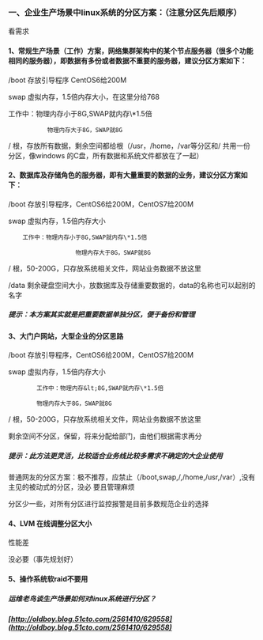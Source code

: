 ### 一、企业生产场景中linux系统的分区方案：（注意分区先后顺序）

看需求

#### 1、常规生产场景（工作）方案，网络集群架构中的某个节点服务器（很多个功能相同的服务器），即数据有多份或者数据不重要的服务器，建议分区方案如下：

/boot  存放引导程序 CentOS6给200M

swap  虚拟内存，1.5倍内存大小，在这里分给768

工作中：物理内存小于8G,SWAP就内存\\*1.5倍

               物理内存大于8G，SWAP就8G

/     根，存放所有数据，剩余空间都给根（/usr，/home，/var等分区和/ 共用一份分区，像windows          的C盘，所有数据和系统文件都放在了一起）

#### 2、数据库及存储角色的服务器，即有大量重要的数据的业务，建议分区方案如下：

/boot  存放引导程序，CentOS6给200M，CentOS7给200M

swap   虚拟内存，1.5倍内存大小

```
    工作中：物理内存小于8G,SWAP就内存\*1.5倍

                   物理内存大于8G，SWAP就8G
```

/      根，50-200G，只存放系统相关文件，网站业务数据不放这里

/data  剩余硬盘空间大小，放数据库及存储重要数据的，data的名称也可以起别的名字

##### 提示：本方案其实就是把重要数据单独分区，便于备份和管理

#### 3、大门户网站，大型企业的分区思路

/boot  存放引导程序，CentOS6给200M，CentOS7给200M

swap   虚拟内存，1.5倍内存大小

```
        工作中：物理内存&lt;8G,SWAP就内存\*1.5倍

        物理内存大于8G，SWAP就8G
```

/      根，50-200G，只存放系统相关文件，网站业务数据不放这里

剩余空间不分区，保留，将来分配给部门，由他们根据需求再分

##### 提示：此方法更灵活，比较适合业务线比较多需求不确定的大企业使用

普通网友的分区方案：极不推荐，应禁止（/boot,swap,/,/home,/usr,/var）,没有主见的被动式的分区，没必    要且管理麻烦

分区少一些，对所有分区进行监控报警是目前多数规范企业的选择

#### 4、LVM 在线调整分区大小

性能差

没必要（事先规划好）

#### 5、操作系统软raid不要用

##### 运维老鸟谈生产场景如何对linux系统进行分区？

##### [http://oldboy.blog.51cto.com/2561410/629558](http://oldboy.blog.51cto.com/2561410/629558)




